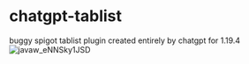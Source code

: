 # chatgpt-tablist
buggy spigot tablist plugin created entirely by chatgpt for 1.19.4
<br>
![javaw_eNNSky1JSD](https://user-images.githubusercontent.com/41395196/235812514-fbd12873-a828-4105-b9a6-db89d3ec9ed9.png)

